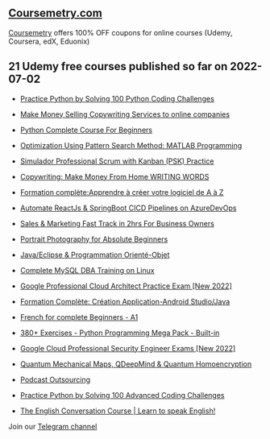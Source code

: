 ## [**Coursemetry.com**](https://coursemetry.com/)

[Coursemetry](https://coursemetry.com/) offers 100% OFF coupons for online courses (Udemy, Coursera, edX, Eduonix)

## **21 Udemy free courses published so far on 2022-07-02**

* [Practice Python by Solving 100 Python Coding Challenges](https://coursemetry.com/practice-python-by-solving-100-python-coding-challenges/)

* [Make Money Selling Copywriting Services to online companies](https://coursemetry.com/make-money-selling-copywriting-services-to-online-companies/)

* [Python Complete Course For Beginners](https://coursemetry.com/python-complete-course-for-beginners/)

* [Optimization Using Pattern Search Method: MATLAB Programming](https://coursemetry.com/optimization-using-pattern-search-method-matlab-programming/)

* [Simulador Professional Scrum with Kanban (PSK) Practice](https://coursemetry.com/simulador-professional-scrum-with-kanban-psk-practice/)

* [Copywriting: Make Money From Home WRITING WORDS](https://coursemetry.com/copywriting-make-money-from-home-writing-words/)

* [Formation complète:Apprendre à créer votre logiciel de A à Z](https://coursemetry.com/formation-completeapprendre-a-creer-votre-logiciel-de-a-a-z/)

* [Automate ReactJs & SpringBoot CICD Pipelines on AzureDevOps](https://coursemetry.com/automate-reactjs-springboot-cicd-pipelines-on-azuredevops/)

* [Sales & Marketing Fast Track in 2hrs For Business Owners](https://coursemetry.com/sales-marketing-fast-track-in-2hrs-for-business-owners/)

* [Portrait Photography for Absolute Beginners](https://coursemetry.com/portrait-photography-for-absolute-beginners/)

* [Java/Eclipse & Programmation Orienté-Objet](https://coursemetry.com/java-eclipse-programmation-oriente-objet/)

* [Complete MySQL DBA Training on Linux](https://coursemetry.com/complete-mysql-dba-training-on-linux/)

* [Google Professional Cloud Architect Practice Exam [New 2022]](https://coursemetry.com/google-professional-cloud-architect-practice-exam-new-2022/)

* [Formation Complète: Création Application-Android Studio/Java](https://coursemetry.com/formation-complete-creation-application-android-studio-java/)

* [French for complete Beginners - A1](https://coursemetry.com/french-for-complete-beginners-a1/)

* [380+ Exercises - Python Programming Mega Pack - Built-in](https://coursemetry.com/380-exercises-python-programming-mega-pack-built-in/)

* [Google Cloud Professional Security Engineer Exams [New 2022]](https://coursemetry.com/google-cloud-professional-security-engineer-exams-new-2022/)

* [Quantum Mechanical Maps, QDeepMind &  Quantum Homoencryption](https://coursemetry.com/quantum-mechanical-maps-qdeepmind-quantum-homoencryption/)

* [Podcast Outsourcing](https://coursemetry.com/podcast-outsourcing/)

* [Practice Python by Solving 100 Advanced Coding Challenges](https://coursemetry.com/practice-python-by-solving-100-advanced-coding-challenges/)

* [The English Conversation Course | Learn to speak English!](https://coursemetry.com/the-english-conversation-course-learn-to-speak-english/)


Join our [Telegram channel](https://t.me/coursemetry)